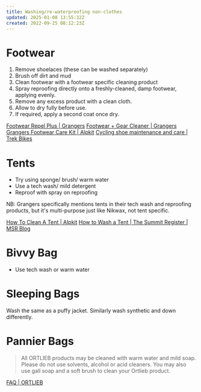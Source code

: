 ```yaml
---
title: Washing/re-waterproofing non-clothes
updated: 2025-01-08 13:55:32Z
created: 2022-09-25 08:12:23Z
---
```


# Footwear
1. Remove shoelaces (these can be washed separately)
2. Brush off dirt and mud
3. Clean footwear with a footwear specific cleaning product
4. Spray reproofing directly onto a freshly-cleaned, damp footwear, applying evenly.
5. Remove any excess product with a clean cloth.
6. Allow to dry fully before use.
7. If required, apply a second coat once dry.

[Footwear Repel Plus | Grangers](https://grangers.co.uk/products/footwear-repel-plus)
[Footwear + Gear Cleaner | Grangers](https://grangers.co.uk/products/footwear-gear-cleaner)
[Grangers Footwear Care Kit | Alpkit](https://alpkit.com/products/grangers-footwear-care-kit)
[Cycling shoe maintenance and care | Trek Bikes](https://www.trekbikes.com/us/en_US/cycling_shoe_maintenance/)

# Tents
- Try using sponge/ brush/ warm water
- Use a tech wash/ mild detergent
- Reproof with spray on reproofing

NB: Grangers specifically mentions tents in their tech wash and reproofing products, but it's multi-purpose just like Nikwax, not tent specific.

[How To Clean A Tent | Alpkit](https://alpkit.com/blogs/spotlight/tent-care-instructions)
[How to Wash a Tent | The Summit Register | MSR Blog](https://www.msrgear.com/blog/how-to-wash-a-tent/)

# Bivvy Bag
- Use tech wash or warm water

# Sleeping Bags
Wash the same as a puffy jacket. Similarly wash synthetic and down differently.

# Pannier Bags
> All ORTLIEB products may be cleaned with warm water and mild soap. Please do not use solvents, alcohol or acid cleaners. You may also use gall soap and a soft brush to clean your Ortlieb product.

[FAQ | ORTLIEB](https://www.ortlieb.com/en_us/service/faq)
